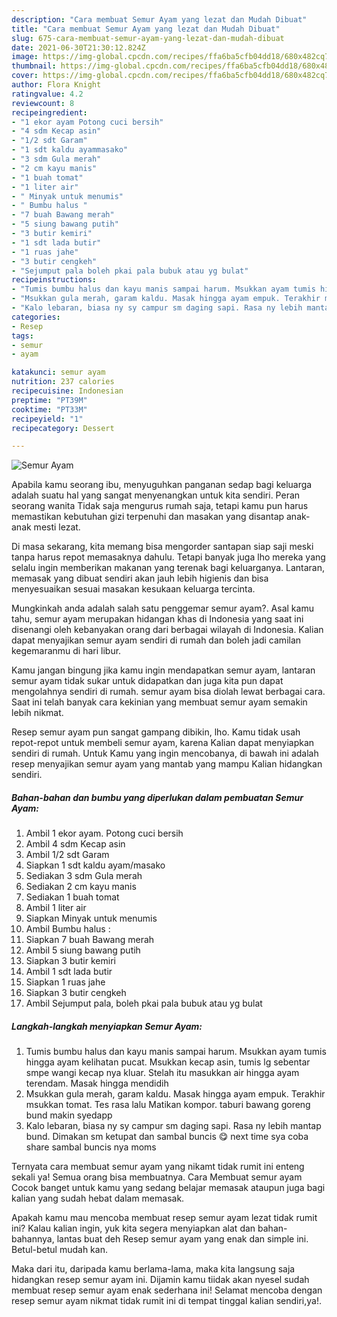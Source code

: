 ```yaml
---
description: "Cara membuat Semur Ayam yang lezat dan Mudah Dibuat"
title: "Cara membuat Semur Ayam yang lezat dan Mudah Dibuat"
slug: 675-cara-membuat-semur-ayam-yang-lezat-dan-mudah-dibuat
date: 2021-06-30T21:30:12.824Z
image: https://img-global.cpcdn.com/recipes/ffa6ba5cfb04dd18/680x482cq70/semur-ayam-foto-resep-utama.jpg
thumbnail: https://img-global.cpcdn.com/recipes/ffa6ba5cfb04dd18/680x482cq70/semur-ayam-foto-resep-utama.jpg
cover: https://img-global.cpcdn.com/recipes/ffa6ba5cfb04dd18/680x482cq70/semur-ayam-foto-resep-utama.jpg
author: Flora Knight
ratingvalue: 4.2
reviewcount: 8
recipeingredient:
- "1 ekor ayam Potong cuci bersih"
- "4 sdm Kecap asin"
- "1/2 sdt Garam"
- "1 sdt kaldu ayammasako"
- "3 sdm Gula merah"
- "2 cm kayu manis"
- "1 buah tomat"
- "1 liter air"
- " Minyak untuk menumis"
- " Bumbu halus "
- "7 buah Bawang merah"
- "5 siung bawang putih"
- "3 butir kemiri"
- "1 sdt lada butir"
- "1 ruas jahe"
- "3 butir cengkeh"
- "Sejumput pala boleh pkai pala bubuk atau yg bulat"
recipeinstructions:
- "Tumis bumbu halus dan kayu manis sampai harum. Msukkan ayam tumis hingga ayam kelihatan pucat. Msukkan kecap asin, tumis lg sebentar smpe wangi kecap nya kluar. Stelah itu masukkan air hingga ayam terendam. Masak hingga mendidih"
- "Msukkan gula merah, garam kaldu. Masak hingga ayam empuk. Terakhir msukkan tomat. Tes rasa lalu Matikan kompor. taburi bawang goreng bund makin syedapp"
- "Kalo lebaran, biasa ny sy campur sm daging sapi. Rasa ny lebih mantap bund. Dimakan sm ketupat dan sambal buncis 😋 next time sya coba share sambal buncis nya moms"
categories:
- Resep
tags:
- semur
- ayam

katakunci: semur ayam 
nutrition: 237 calories
recipecuisine: Indonesian
preptime: "PT39M"
cooktime: "PT33M"
recipeyield: "1"
recipecategory: Dessert

---
```



![Semur Ayam](https://img-global.cpcdn.com/recipes/ffa6ba5cfb04dd18/680x482cq70/semur-ayam-foto-resep-utama.jpg)

Apabila kamu seorang ibu, menyuguhkan panganan sedap bagi keluarga adalah suatu hal yang sangat menyenangkan untuk kita sendiri. Peran seorang  wanita Tidak saja mengurus rumah saja, tetapi kamu pun harus memastikan kebutuhan gizi terpenuhi dan masakan yang disantap anak-anak mesti lezat.

Di masa  sekarang, kita memang bisa mengorder santapan siap saji meski tanpa harus repot memasaknya dahulu. Tetapi banyak juga lho mereka yang selalu ingin memberikan makanan yang terenak bagi keluarganya. Lantaran, memasak yang dibuat sendiri akan jauh lebih higienis dan bisa menyesuaikan sesuai masakan kesukaan keluarga tercinta. 



Mungkinkah anda adalah salah satu penggemar semur ayam?. Asal kamu tahu, semur ayam merupakan hidangan khas di Indonesia yang saat ini disenangi oleh kebanyakan orang dari berbagai wilayah di Indonesia. Kalian dapat menyajikan semur ayam sendiri di rumah dan boleh jadi camilan kegemaranmu di hari libur.

Kamu jangan bingung jika kamu ingin mendapatkan semur ayam, lantaran semur ayam tidak sukar untuk didapatkan dan juga kita pun dapat mengolahnya sendiri di rumah. semur ayam bisa diolah lewat berbagai cara. Saat ini telah banyak cara kekinian yang membuat semur ayam semakin lebih nikmat.

Resep semur ayam pun sangat gampang dibikin, lho. Kamu tidak usah repot-repot untuk membeli semur ayam, karena Kalian dapat menyiapkan sendiri di rumah. Untuk Kamu yang ingin mencobanya, di bawah ini adalah resep menyajikan semur ayam yang mantab yang mampu Kalian hidangkan sendiri.

<!--inarticleads1-->

##### Bahan-bahan dan bumbu yang diperlukan dalam pembuatan Semur Ayam:

1. Ambil 1 ekor ayam. Potong cuci bersih
1. Ambil 4 sdm Kecap asin
1. Ambil 1/2 sdt Garam
1. Siapkan 1 sdt kaldu ayam/masako
1. Sediakan 3 sdm Gula merah
1. Sediakan 2 cm kayu manis
1. Sediakan 1 buah tomat
1. Ambil 1 liter air
1. Siapkan  Minyak untuk menumis
1. Ambil  Bumbu halus :
1. Siapkan 7 buah Bawang merah
1. Ambil 5 siung bawang putih
1. Siapkan 3 butir kemiri
1. Ambil 1 sdt lada butir
1. Siapkan 1 ruas jahe
1. Siapkan 3 butir cengkeh
1. Ambil Sejumput pala, boleh pkai pala bubuk atau yg bulat




<!--inarticleads2-->

##### Langkah-langkah menyiapkan Semur Ayam:

1. Tumis bumbu halus dan kayu manis sampai harum. Msukkan ayam tumis hingga ayam kelihatan pucat. Msukkan kecap asin, tumis lg sebentar smpe wangi kecap nya kluar. Stelah itu masukkan air hingga ayam terendam. Masak hingga mendidih
1. Msukkan gula merah, garam kaldu. Masak hingga ayam empuk. Terakhir msukkan tomat. Tes rasa lalu Matikan kompor. taburi bawang goreng bund makin syedapp
1. Kalo lebaran, biasa ny sy campur sm daging sapi. Rasa ny lebih mantap bund. Dimakan sm ketupat dan sambal buncis 😋 next time sya coba share sambal buncis nya moms




Ternyata cara membuat semur ayam yang nikamt tidak rumit ini enteng sekali ya! Semua orang bisa membuatnya. Cara Membuat semur ayam Cocok banget untuk kamu yang sedang belajar memasak ataupun juga bagi kalian yang sudah hebat dalam memasak.

Apakah kamu mau mencoba membuat resep semur ayam lezat tidak rumit ini? Kalau kalian ingin, yuk kita segera menyiapkan alat dan bahan-bahannya, lantas buat deh Resep semur ayam yang enak dan simple ini. Betul-betul mudah kan. 

Maka dari itu, daripada kamu berlama-lama, maka kita langsung saja hidangkan resep semur ayam ini. Dijamin kamu tiidak akan nyesel sudah membuat resep semur ayam enak sederhana ini! Selamat mencoba dengan resep semur ayam nikmat tidak rumit ini di tempat tinggal kalian sendiri,ya!.

